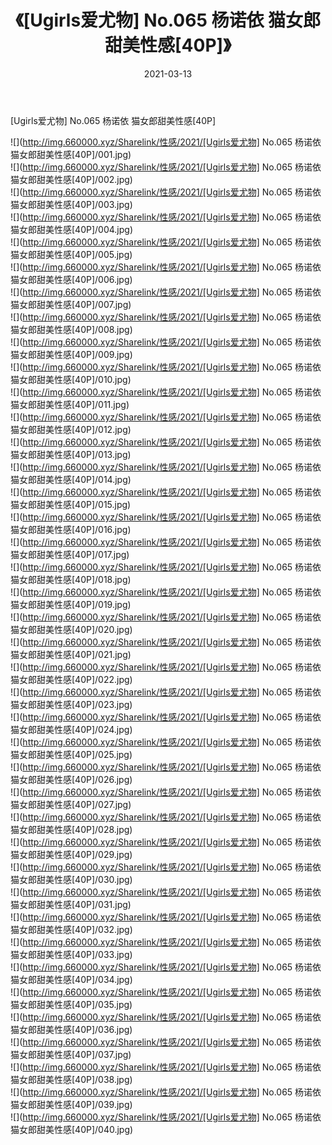 ﻿---
layout: post
title:  《[Ugirls爱尤物] No.065 杨诺依 猫女郎甜美性感[40P]》
date:   2021-03-13
img: http://img.660000.xyz/Sharelink/性感/2021/[Ugirls爱尤物] No.065 杨诺依 猫女郎甜美性感[40P]/000.jpg
categories: [美女, 清纯, 唯美]
---

[Ugirls爱尤物] No.065 杨诺依 猫女郎甜美性感[40P]

  ![](http://img.660000.xyz/Sharelink/性感/2021/[Ugirls爱尤物] No.065 杨诺依 猫女郎甜美性感[40P]/001.jpg) <br> ![](http://img.660000.xyz/Sharelink/性感/2021/[Ugirls爱尤物] No.065 杨诺依 猫女郎甜美性感[40P]/002.jpg) <br> ![](http://img.660000.xyz/Sharelink/性感/2021/[Ugirls爱尤物] No.065 杨诺依 猫女郎甜美性感[40P]/003.jpg) <br> ![](http://img.660000.xyz/Sharelink/性感/2021/[Ugirls爱尤物] No.065 杨诺依 猫女郎甜美性感[40P]/004.jpg) <br> ![](http://img.660000.xyz/Sharelink/性感/2021/[Ugirls爱尤物] No.065 杨诺依 猫女郎甜美性感[40P]/005.jpg) <br> ![](http://img.660000.xyz/Sharelink/性感/2021/[Ugirls爱尤物] No.065 杨诺依 猫女郎甜美性感[40P]/006.jpg) <br> ![](http://img.660000.xyz/Sharelink/性感/2021/[Ugirls爱尤物] No.065 杨诺依 猫女郎甜美性感[40P]/007.jpg) <br> ![](http://img.660000.xyz/Sharelink/性感/2021/[Ugirls爱尤物] No.065 杨诺依 猫女郎甜美性感[40P]/008.jpg) <br> ![](http://img.660000.xyz/Sharelink/性感/2021/[Ugirls爱尤物] No.065 杨诺依 猫女郎甜美性感[40P]/009.jpg) <br> ![](http://img.660000.xyz/Sharelink/性感/2021/[Ugirls爱尤物] No.065 杨诺依 猫女郎甜美性感[40P]/010.jpg) <br> ![](http://img.660000.xyz/Sharelink/性感/2021/[Ugirls爱尤物] No.065 杨诺依 猫女郎甜美性感[40P]/011.jpg) <br> ![](http://img.660000.xyz/Sharelink/性感/2021/[Ugirls爱尤物] No.065 杨诺依 猫女郎甜美性感[40P]/012.jpg) <br> ![](http://img.660000.xyz/Sharelink/性感/2021/[Ugirls爱尤物] No.065 杨诺依 猫女郎甜美性感[40P]/013.jpg) <br> ![](http://img.660000.xyz/Sharelink/性感/2021/[Ugirls爱尤物] No.065 杨诺依 猫女郎甜美性感[40P]/014.jpg) <br> ![](http://img.660000.xyz/Sharelink/性感/2021/[Ugirls爱尤物] No.065 杨诺依 猫女郎甜美性感[40P]/015.jpg) <br> ![](http://img.660000.xyz/Sharelink/性感/2021/[Ugirls爱尤物] No.065 杨诺依 猫女郎甜美性感[40P]/016.jpg) <br> ![](http://img.660000.xyz/Sharelink/性感/2021/[Ugirls爱尤物] No.065 杨诺依 猫女郎甜美性感[40P]/017.jpg) <br> ![](http://img.660000.xyz/Sharelink/性感/2021/[Ugirls爱尤物] No.065 杨诺依 猫女郎甜美性感[40P]/018.jpg) <br> ![](http://img.660000.xyz/Sharelink/性感/2021/[Ugirls爱尤物] No.065 杨诺依 猫女郎甜美性感[40P]/019.jpg) <br> ![](http://img.660000.xyz/Sharelink/性感/2021/[Ugirls爱尤物] No.065 杨诺依 猫女郎甜美性感[40P]/020.jpg) <br> ![](http://img.660000.xyz/Sharelink/性感/2021/[Ugirls爱尤物] No.065 杨诺依 猫女郎甜美性感[40P]/021.jpg) <br> ![](http://img.660000.xyz/Sharelink/性感/2021/[Ugirls爱尤物] No.065 杨诺依 猫女郎甜美性感[40P]/022.jpg) <br> ![](http://img.660000.xyz/Sharelink/性感/2021/[Ugirls爱尤物] No.065 杨诺依 猫女郎甜美性感[40P]/023.jpg) <br> ![](http://img.660000.xyz/Sharelink/性感/2021/[Ugirls爱尤物] No.065 杨诺依 猫女郎甜美性感[40P]/024.jpg) <br> ![](http://img.660000.xyz/Sharelink/性感/2021/[Ugirls爱尤物] No.065 杨诺依 猫女郎甜美性感[40P]/025.jpg) <br> ![](http://img.660000.xyz/Sharelink/性感/2021/[Ugirls爱尤物] No.065 杨诺依 猫女郎甜美性感[40P]/026.jpg) <br> ![](http://img.660000.xyz/Sharelink/性感/2021/[Ugirls爱尤物] No.065 杨诺依 猫女郎甜美性感[40P]/027.jpg) <br> ![](http://img.660000.xyz/Sharelink/性感/2021/[Ugirls爱尤物] No.065 杨诺依 猫女郎甜美性感[40P]/028.jpg) <br> ![](http://img.660000.xyz/Sharelink/性感/2021/[Ugirls爱尤物] No.065 杨诺依 猫女郎甜美性感[40P]/029.jpg) <br> ![](http://img.660000.xyz/Sharelink/性感/2021/[Ugirls爱尤物] No.065 杨诺依 猫女郎甜美性感[40P]/030.jpg) <br> ![](http://img.660000.xyz/Sharelink/性感/2021/[Ugirls爱尤物] No.065 杨诺依 猫女郎甜美性感[40P]/031.jpg) <br> ![](http://img.660000.xyz/Sharelink/性感/2021/[Ugirls爱尤物] No.065 杨诺依 猫女郎甜美性感[40P]/032.jpg) <br> ![](http://img.660000.xyz/Sharelink/性感/2021/[Ugirls爱尤物] No.065 杨诺依 猫女郎甜美性感[40P]/033.jpg) <br> ![](http://img.660000.xyz/Sharelink/性感/2021/[Ugirls爱尤物] No.065 杨诺依 猫女郎甜美性感[40P]/034.jpg) <br> ![](http://img.660000.xyz/Sharelink/性感/2021/[Ugirls爱尤物] No.065 杨诺依 猫女郎甜美性感[40P]/035.jpg) <br> ![](http://img.660000.xyz/Sharelink/性感/2021/[Ugirls爱尤物] No.065 杨诺依 猫女郎甜美性感[40P]/036.jpg) <br> ![](http://img.660000.xyz/Sharelink/性感/2021/[Ugirls爱尤物] No.065 杨诺依 猫女郎甜美性感[40P]/037.jpg) <br> ![](http://img.660000.xyz/Sharelink/性感/2021/[Ugirls爱尤物] No.065 杨诺依 猫女郎甜美性感[40P]/038.jpg) <br> ![](http://img.660000.xyz/Sharelink/性感/2021/[Ugirls爱尤物] No.065 杨诺依 猫女郎甜美性感[40P]/039.jpg) <br> ![](http://img.660000.xyz/Sharelink/性感/2021/[Ugirls爱尤物] No.065 杨诺依 猫女郎甜美性感[40P]/040.jpg) <br>